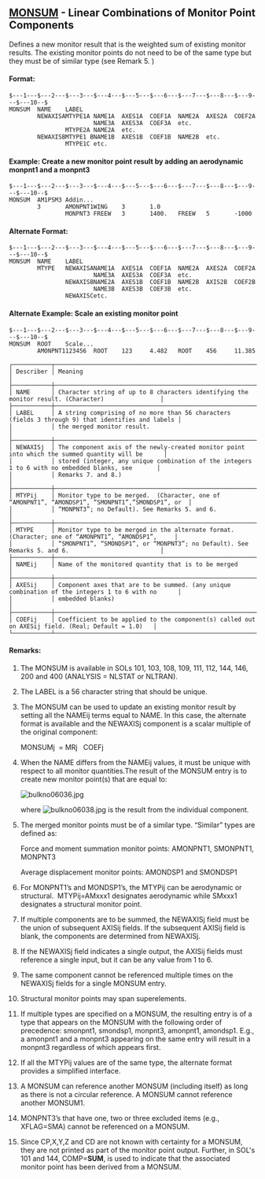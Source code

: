 ## [MONSUM](https://help.hexagonmi.com/bundle/MSC_Nastran_2022.4/page/Nastran_Combined_Book/qrg/bulkno/TOC.MONSUM.xhtml) - Linear Combinations of Monitor Point Components

Defines a new monitor result that is the weighted sum of existing monitor results. The existing monitor points do not need to be of the same type but they must be of similar type (see Remark  5. )

#### Format:

```nastran
$---1---$---2---$---3---$---4---$---5---$---6---$---7---$---8---$---9---$---10--$
MONSUM  NAME    LABEL                                                           
        NEWAXISAMTYPE1A NAME1A  AXES1A  COEF1A  NAME2A  AXES2A  COEF2A          
                        NAME3A  AXES3A  COEF3A  etc.                            
                MTYPE2A NAME2A  etc.                                            
        NEWAXISBMTYPE1 BNAME1B  AXES1B  COEF1B  NAME2B  etc.                    
                MTYPE1C etc.                                                    
```
#### Example: Create a new monitor point result by adding an aerodynamic monpnt1 and a monpnt3

```nastran
$---1---$---2---$---3---$---4---$---5---$---6---$---7---$---8---$---9---$---10--$
MONSUM  AM1PSM3 Addin...        
        3       AMONPNT1WING    3       1.0                                     
                MONPNT3 FREEW   3       1400.   FREEW   5       -1000           
```
#### Alternate Format:

```nastran
$---1---$---2---$---3---$---4---$---5---$---6---$---7---$---8---$---9---$---10--$
MONSUM  NAME    LABEL           
        MTYPE   NEWAXISANAME1A  AXES1A  COEF1A  NAME2A  AXES2A  COEF2A          
                        NAME3A  AXES3A  COEF3A  etc.                            
                NEWAXISBNAME2A  AXES1B  COEF1B  NAME2B  AXIS2B  COEF2B          
                        NAME3B  AXES3B  COEF3B  etc.                            
                NEWAXISCetc.                                                    
```
#### Alternate Example: Scale an existing monitor point

```nastran
$---1---$---2---$---3---$---4---$---5---$---6---$---7---$---8---$---9---$---10--$
MONSUM  ROOT    Scale...        
        AMONPNT1123456  ROOT    123     4.482   ROOT    456     11.385          
```
```text
┌───────────┬───────────────────────────────────────────────────────────────────────────────────────────────────┐
│ Describer │ Meaning                                                                                           │
├───────────┼───────────────────────────────────────────────────────────────────────────────────────────────────┤
│ NAME      │ Character string of up to 8 characters identifying the monitor result. (Character)                │
├───────────┼───────────────────────────────────────────────────────────────────────────────────────────────────┤
│ LABEL     │ A string comprising of no more than 56 characters (fields 3 through 9) that identifies and labels │
│           │ the merged monitor result.                                                                        │
├───────────┼───────────────────────────────────────────────────────────────────────────────────────────────────┤
│ NEWAXISj  │ The component axis of the newly-created monitor point into which the summed quantity will be      │
│           │ stored (integer, any unique combination of the integers 1 to 6 with no embedded blanks, see       │
│           │ Remarks 7. and 8.)                                                                                │
├───────────┼───────────────────────────────────────────────────────────────────────────────────────────────────┤
│ MTYPij    │ Monitor type to be merged.  (Character, one of “AMONPNT1”, “AMONDSP1”, “SMONPNT1”,”SMONDSP1”, or  │
│           │ “MONPNT3”; no Default). See Remarks 5. and 6.                                                     │
├───────────┼───────────────────────────────────────────────────────────────────────────────────────────────────┤
│ MTYPE     │ Monitor type to be merged in the alternate format. (Character; one of “AMONPNT1”, “AMONDSP1”,     │
│           │ “SMONPNT1”, “SMONDSP1”, or “MONPNT3”; no Default). See Remarks 5. and 6.                          │
├───────────┼───────────────────────────────────────────────────────────────────────────────────────────────────┤
│ NAMEij    │ Name of the monitored quantity that is to be merged                                               │
├───────────┼───────────────────────────────────────────────────────────────────────────────────────────────────┤
│ AXESij    │ Component axes that are to be summed. (any unique combination of the integers 1 to 6 with no      │
│           │ embedded blanks)                                                                                  │
├───────────┼───────────────────────────────────────────────────────────────────────────────────────────────────┤
│ COEFij    │ Coefficient to be applied to the component(s) called out on AXESij field. (Real; Default = 1.0)   │
└───────────┴───────────────────────────────────────────────────────────────────────────────────────────────────┘
```
#### Remarks:

1. The MONSUM is available in SOLs 101, 103, 108, 109, 111, 112, 144, 146, 200 and 400 (ANALYSIS = NLSTAT or NLTRAN).

2. The LABEL is a 56 character string that should be unique.

3. The MONSUM can be used to update an existing monitor result by setting all the NAMEij terms equal to NAME. In this case, the alternate format is available and the NEWAXISj component is a scalar multiple of the original component:

     MONSUMj  =  MRj   COEFj

4. When the NAME differs from the NAMEij values, it must be unique with respect to all monitor quantities.The result of the MONSUM entry is to create new monitor point(s) that are equal to:

     ![bulkno06036.jpg](https://help-be.hexagonmi.com/bundle/MSC_Nastran_2022.4/page/Nastran_Combined_Book/qrg/bulkno/../../../assets/bulkno06036.jpg?_LANG=enus)  

     where  ![bulkno06038.jpg](https://help-be.hexagonmi.com/bundle/MSC_Nastran_2022.4/page/Nastran_Combined_Book/qrg/bulkno/../../../assets/bulkno06038.jpg?_LANG=enus)  is the result from the individual component.

5. The merged monitor points must be of a similar type. “Similar” types are defined as:

     Force and moment summation monitor points: AMONPNT1, SMONPNT1, MONPNT3

     Average displacement monitor points: AMONDSP1 and SMONDSP1

6. For MONPNT1’s and MONDSP1’s, the MTYPij can be aerodynamic or structural.  MTYPij=AMxxx1 designates aerodynamic while SMxxx1 designates a structural monitor point.

7. If multiple components are to be summed, the NEWAXISj field must be the union of subsequent AXISij fields. If the subsequent AXISij field is blank, the components are determined from NEWAXISj.  

8. If the NEWAXISj field indicates a single output, the AXISij fields must reference a single input, but it can be any value from 1 to 6.

9. The same component cannot be referenced multiple times on the NEWAXISj fields for a single MONSUM entry.

10. Structural monitor points may span superelements.

11. If multiple types are specified on a MONSUM, the resulting entry is of a type that appears on the MONSUM with the following order of precedence: smonpnt1, smondsp1, monpnt3, amonpnt1, amondsp1. E.g., a amonpnt1 and a monpnt3 appearing on the same entry will result in a monpnt3 regardless of which appears first.   

12. If all the MTYPij values are of the same type, the alternate format provides a simplified interface.

13. A MONSUM can reference another MONSUM (including itself) as long as there is not a circular reference. A MONSUM cannot reference another MONSUM1.

14. MONPNT3’s that have one, two or three excluded items (e.g., XFLAG=SMA) cannot be referenced on a MONSUM.

15. Since CP,X,Y,Z and CD are not known with certainty for a MONSUM, they are not printed as part of the monitor point output. Further, in SOL's 101 and 144, COMP=**SUM**, is used to indicate that the associated monitor point has been derived from a MONSUM.

